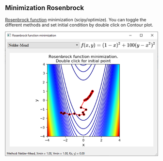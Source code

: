 ## Minimization Rosenbrock
[Rosenbrock function](https://en.wikipedia.org/wiki/Rosenbrock_function) minimization (scipy/optimize). You can toggle the different methods and set initial condition by double click on Contour plot.

![Application](MinimizationScreen.png)
